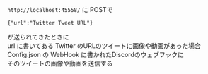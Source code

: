 `http://localhost:45558/` に POSTで
```
{"url":"Twitter Tweet URL"}
```
が送られてきたときに
<br>
url に書いてある Twitter のURLのツイートに画像や動画があった場合
<br>
Config.json の WebHook に書かれたDiscordのウェブフックに
<br>
そのツイートの画像や動画を送信する
